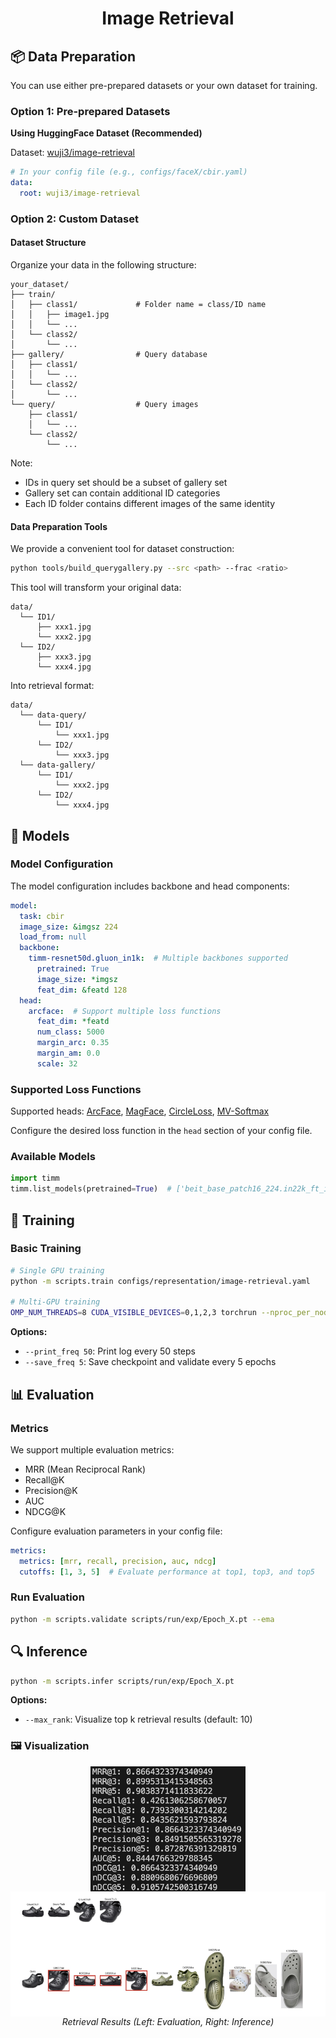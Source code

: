 # <div align="center">Image Retrieval</div>

## 📦 Data Preparation


You can use either pre-prepared datasets or your own dataset for training.

### Option 1: Pre-prepared Datasets

**Using HuggingFace Dataset (Recommended)**
   
Dataset: [wuji3/image-retrieval](https://huggingface.co/datasets/wuji3/image-retrieval)
```yaml
# In your config file (e.g., configs/faceX/cbir.yaml)
data:
  root: wuji3/image-retrieval
```

### Option 2: Custom Dataset

#### Dataset Structure

Organize your data in the following structure:
```
your_dataset/
├── train/
│   ├── class1/             # Folder name = class/ID name
│   │   ├── image1.jpg
│   │   └── ...
│   └── class2/
│       └── ...
├── gallery/                # Query database
│   ├── class1/
│   │   └── ...
│   └── class2/
│       └── ...
└── query/                  # Query images
    ├── class1/
    │   └── ...
    └── class2/
        └── ...
```

Note:
- IDs in query set should be a subset of gallery set
- Gallery set can contain additional ID categories
- Each ID folder contains different images of the same identity

#### Data Preparation Tools

We provide a convenient tool for dataset construction:

```bash
python tools/build_querygallery.py --src <path> --frac <ratio>
```

This tool will transform your original data:
```
data/
  └── ID1/
      ├── xxx1.jpg
      └── xxx2.jpg
  └── ID2/
      ├── xxx3.jpg
      └── xxx4.jpg
```

Into retrieval format:
```
data/
  └── data-query/
      └── ID1/
          └── xxx1.jpg
      └── ID2/
          └── xxx3.jpg
  └── data-gallery/
      └── ID1/
          └── xxx2.jpg
      └── ID2/
          └── xxx4.jpg
```

## 🧊 Models

### Model Configuration

The model configuration includes backbone and head components:

```yaml
model:
  task: cbir
  image_size: &imgsz 224
  load_from: null
  backbone:
    timm-resnet50d.gluon_in1k:  # Multiple backbones supported
      pretrained: True
      image_size: *imgsz
      feat_dim: &featd 128 
  head:
    arcface:  # Support multiple loss functions
      feat_dim: *featd
      num_class: 5000
      margin_arc: 0.35
      margin_am: 0.0
      scale: 32
```

### Supported Loss Functions

Supported heads: [ArcFace](https://arxiv.org/abs/1801.07698), [MagFace](https://arxiv.org/abs/2103.06627), [CircleLoss](https://arxiv.org/abs/2002.10857), [MV-Softmax](https://arxiv.org/abs/1912.00833)

Configure the desired loss function in the `head` section of your config file.

### Available Models
```python
import timm
timm.list_models(pretrained=True)  # ['beit_base_patch16_224.in22k_ft_in22k', 'swin_base_patch4_window7_224.ms_in22k_ft_in1k', 'vit_base_patch16_siglip_224.webli', ...]
```

## 🚀 Training

### Basic Training
```bash
# Single GPU training
python -m scripts.train configs/representation/image-retrieval.yaml

# Multi-GPU training
OMP_NUM_THREADS=8 CUDA_VISIBLE_DEVICES=0,1,2,3 torchrun --nproc_per_node 4 -m scripts.train configs/representation/image-retrieval.yaml 
```

**Options:**
- `--print_freq 50`: Print log every 50 steps
- `--save_freq 5`: Save checkpoint and validate every 5 epochs

## 📊 Evaluation

### Metrics
We support multiple evaluation metrics:
- MRR (Mean Reciprocal Rank)
- Recall@K
- Precision@K
- AUC
- NDCG@K

Configure evaluation parameters in your config file:
```yaml
metrics:
  metrics: [mrr, recall, precision, auc, ndcg]
  cutoffs: [1, 3, 5]  # Evaluate performance at top1, top3, and top5
```

### Run Evaluation
```bash
python -m scripts.validate scripts/run/exp/Epoch_X.pt --ema
```

## 🔍 Inference
```bash
python -m scripts.infer scripts/run/exp/Epoch_X.pt
```
**Options:**
- `--max_rank`: Visualize top k retrieval results (default: 10)


### 🖼️ Visualization
<p align="center">
  <img src="../../../misc/cbir_val.jpg" height="200px" style="display: inline-block; vertical-align: top;">
  <img src="../../../misc/cbir.jpg" height="200px" style="display: inline-block; vertical-align: top;">
  <br>
  <em>Retrieval Results (Left: Evaluation, Right: Inference)</em>
</p>